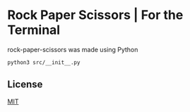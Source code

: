 # Rock Paper Scissors | For the Terminal

rock-paper-scissors was made using Python

```bash
python3 src/__init__.py
```

## License
[MIT](https://choosealicense.com/licenses/mit/)
